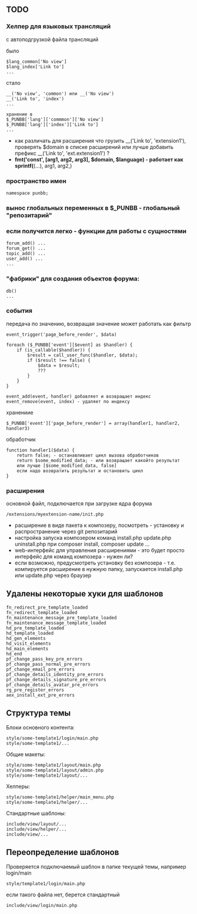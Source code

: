 
## TODO

### Хелпер для языковых трансляций 

с автоподгрузкой файла трансляций

было
    
    $lang_common['No view']
    $lang_index['Link to']
    ...

стало 
    
    __('No view', 'common') или __('No view')
    __('Link to', 'index')
    ...

    хранение в
    $_PUNBB['lang']['commmon']['No view']
    $_PUNBB['lang']['index']['Link to']
    ...

- как различать  для расширения что грузить __('Link to', 'extension1'),  проверять $domain в списке расширений или лучше добавить префикс __('Link to', 'ext.extension1') ?
- __fmt('const', [arg1, arg2, arg3], $domain, $language) - работает как sprintf(__(...), arg1, arg2,)

### пространство имен 

    namespace punbb;

### вынос глобальных переменных в $_PUNBB - глобальный "репозитарий"

### если получится легко - функции для работы с сущностями

    forum_add() ...
    forum_get() ...
    topic_add() ...
    user_add() ...
    ...

### "фабрики" для создания объектов форума:

    db()
    ...

### события

передача по значению, возвращая значение может работать как фильтр

    event_trigger('page_before_render', $data)

    foreach ($_PUNBB['event'][$event] as $handler) {
        if (is_callable($handler)) {
            $result = call_user_func($handler, $data);
            if ($result !== false) {
                $data = $result;
                ???
            }
        }
    }

    event_add(event, handler) добавляет и возвращает индекс
    event_remove(event, index) - удаляет по индексу

хранениие

    $_PUNBB['event']['page_before_render'] = array(handler1, handler2, handler3)

обработчик

    function handler1($data) {
        return false; - останавливает цикл вызова обработчиков
        return $some_modified_data; - или возвращает какойто результат
        или лучше [$some_modified_data, false]
        если надо возвратить результат и остановить цикл
    }


### расширения

основной файл, подключается при загрузке ядра форума
    
    /extensions/myextension-name/init.php

- расширение в виде пакета к композеру, посмотреть - установку и распространение через git репозитарий
- настройка запуска композером команд install.php update.php uninstall.php при composer install, composer update ...
- web-интерфейс для управления расширениями - это будет просто интерфейс для команд композера - нужен ли?
- если возможно, предусмотреть установку без композера - т.е. компируется расширение в нужную папку, запускается install.php или update.php через браузер 

## Удалены некоторые хуки для шаблонов

    fn_redirect_pre_template_loaded
    fn_redirect_template_loaded
    fn_maintenance_message_pre_template_loaded
    fn_maintenance_message_template_loaded
    hd_pre_template_loaded
    hd_template_loaded
    hd_gen_elements
    hd_visit_elements
    hd_main_elements
    hd_end
    pf_change_pass_key_pre_errors
    pf_change_pass_normal_pre_errors
    pf_change_email_pre_errors
    pf_change_details_identity_pre_errors
    pf_change_details_signature_pre_errors
    pf_change_details_avatar_pre_errors
    rg_pre_register_errors
    aex_install_ext_pre_errors

## Структура темы

Блоки основного контента:

    style/some-template1/login/main.php
    style/some-template1/...

Общие макеты:
    
    style/some-template1/layout/main.php
    style/some-template1/layout/admin.php
    style/some-template1/layout/...

Хелперы:

    style/some-template1/helper/main_menu.php    
    style/some-template1/helper/...

Стандартные шаблоны:

    include/view/layout/...
    include/view/helper/...
    include/view/...

## Переопределение шаблонов

Проверяется подключаемый шаблон в папке текущей темы, например login/main
    
    style/template1/login/main.php
    
если такого файла нет, берется стандартный

    include/view/login/main.php
